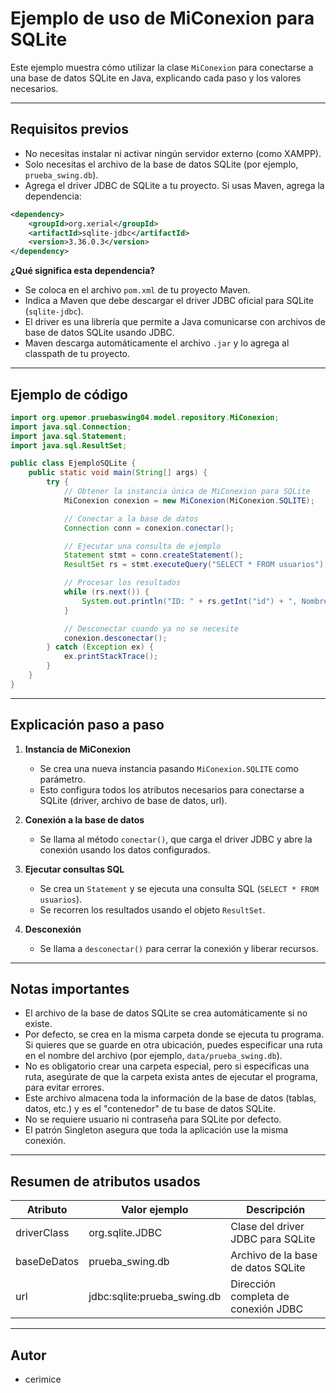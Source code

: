 # Ejemplo de uso de MiConexion para SQLite

Este ejemplo muestra cómo utilizar la clase `MiConexion` para conectarse a una base de datos SQLite en Java, explicando cada paso y los valores necesarios.

---

## Requisitos previos
- No necesitas instalar ni activar ningún servidor externo (como XAMPP).
- Solo necesitas el archivo de la base de datos SQLite (por ejemplo, `prueba_swing.db`).
- Agrega el driver JDBC de SQLite a tu proyecto. Si usas Maven, agrega la dependencia:

```xml
<dependency>
    <groupId>org.xerial</groupId>
    <artifactId>sqlite-jdbc</artifactId>
    <version>3.36.0.3</version>
</dependency>
```

**¿Qué significa esta dependencia?**
- Se coloca en el archivo `pom.xml` de tu proyecto Maven.
- Indica a Maven que debe descargar el driver JDBC oficial para SQLite (`sqlite-jdbc`).
- El driver es una librería que permite a Java comunicarse con archivos de base de datos SQLite usando JDBC.
- Maven descarga automáticamente el archivo `.jar` y lo agrega al classpath de tu proyecto.

---

## Ejemplo de código

```java
import org.upemor.pruebaswing04.model.repository.MiConexion;
import java.sql.Connection;
import java.sql.Statement;
import java.sql.ResultSet;

public class EjemploSQLite {
    public static void main(String[] args) {
        try {
            // Obtener la instancia única de MiConexion para SQLite
            MiConexion conexion = new MiConexion(MiConexion.SQLITE);

            // Conectar a la base de datos
            Connection conn = conexion.conectar();

            // Ejecutar una consulta de ejemplo
            Statement stmt = conn.createStatement();
            ResultSet rs = stmt.executeQuery("SELECT * FROM usuarios");

            // Procesar los resultados
            while (rs.next()) {
                System.out.println("ID: " + rs.getInt("id") + ", Nombre: " + rs.getString("nombre"));
            }

            // Desconectar cuando ya no se necesite
            conexion.desconectar();
        } catch (Exception ex) {
            ex.printStackTrace();
        }
    }
}
```

---

## Explicación paso a paso

1. **Instancia de MiConexion**
   - Se crea una nueva instancia pasando `MiConexion.SQLITE` como parámetro.
   - Esto configura todos los atributos necesarios para conectarse a SQLite (driver, archivo de base de datos, url).

2. **Conexión a la base de datos**
   - Se llama al método `conectar()`, que carga el driver JDBC y abre la conexión usando los datos configurados.

3. **Ejecutar consultas SQL**
   - Se crea un `Statement` y se ejecuta una consulta SQL (`SELECT * FROM usuarios`).
   - Se recorren los resultados usando el objeto `ResultSet`.

4. **Desconexión**
   - Se llama a `desconectar()` para cerrar la conexión y liberar recursos.

---

## Notas importantes

- El archivo de la base de datos SQLite se crea automáticamente si no existe.
- Por defecto, se crea en la misma carpeta donde se ejecuta tu programa. Si quieres que se guarde en otra ubicación, puedes especificar una ruta en el nombre del archivo (por ejemplo, `data/prueba_swing.db`).
- No es obligatorio crear una carpeta especial, pero si especificas una ruta, asegúrate de que la carpeta exista antes de ejecutar el programa, para evitar errores.
- Este archivo almacena toda la información de la base de datos (tablas, datos, etc.) y es el "contenedor" de tu base de datos SQLite.
- No se requiere usuario ni contraseña para SQLite por defecto.
- El patrón Singleton asegura que toda la aplicación use la misma conexión.

---

## Resumen de atributos usados
| Atributo      | Valor ejemplo           | Descripción                                  |
|---------------|------------------------|-----------------------------------------------|
| driverClass   | org.sqlite.JDBC        | Clase del driver JDBC para SQLite             |
| baseDeDatos   | prueba_swing.db        | Archivo de la base de datos SQLite            |
| url           | jdbc:sqlite:prueba_swing.db | Dirección completa de conexión JDBC      |

---

## Autor
- cerimice
